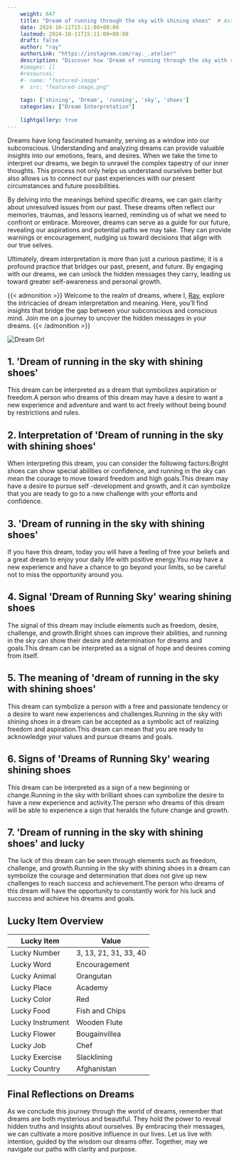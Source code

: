 ```yaml
---
    weight: 647
    title: "Dream of running through the sky with shining shoes"  # Assuming 'title' column exists
    date: 2024-10-11T15:11:00+08:00
    lastmod: 2024-10-11T15:11:00+08:00
    draft: false
    author: "ray"
    authorLink: "https://instagram.com/ray._.atelier"
    description: "Discover how 'Dream of running through the sky with shining shoes' can interpret your future and uncover its significant meanings in your life."
    #images: []
    #resources:
    #- name: "featured-image"
    #  src: "featured-image.png"
    
    tags: ['shining', 'Dream', 'running', 'sky', 'shoes']
    categories: ["Dream Interpretation"]
    
    lightgallery: true
---
```

    
Dreams have long fascinated humanity, serving as a window into our subconscious. Understanding and analyzing dreams can provide valuable insights into our emotions, fears, and desires. When we take the time to interpret our dreams, we begin to unravel the complex tapestry of our inner thoughts. This process not only helps us understand ourselves better but also allows us to connect our past experiences with our present circumstances and future possibilities.

By delving into the meanings behind specific dreams, we can gain clarity about unresolved issues from our past. These dreams often reflect our memories, traumas, and lessons learned, reminding us of what we need to confront or embrace. Moreover, dreams can serve as a guide for our future, revealing our aspirations and potential paths we may take. They can provide warnings or encouragement, nudging us toward decisions that align with our true selves.

Ultimately, dream interpretation is more than just a curious pastime; it is a profound practice that bridges our past, present, and future. By engaging with our dreams, we can unlock the hidden messages they carry, leading us toward greater self-awareness and personal growth.

{{< admonition >}}
Welcome to the realm of dreams, where I, [Ray](https://instagram.com/ray._.atelier), explore the intricacies of dream interpretation and meaning. Here, you’ll find insights that bridge the gap between your subconscious and conscious mind. Join me on a journey to uncover the hidden messages in your dreams.
{{< /admonition >}}

![Dream Grl](https://cdn.pixabay.com/photo/2017/11/02/03/35/gothic-2910057_1280.jpg "Dream Grl")

## 1. 'Dream of running in the sky with shining shoes'
This dream can be interpreted as a dream that symbolizes aspiration or freedom.A person who dreams of this dream may have a desire to want a new experience and adventure and want to act freely without being bound by restrictions and rules.

## 2. Interpretation of 'Dream of running in the sky with shining shoes'
When interpreting this dream, you can consider the following factors:Bright shoes can show special abilities or confidence, and running in the sky can mean the courage to move toward freedom and high goals.This dream may have a desire to pursue self -development and growth, and it can symbolize that you are ready to go to a new challenge with your efforts and confidence.

## 3. 'Dream of running in the sky with shining shoes'
If you have this dream, today you will have a feeling of free your beliefs and a great dream to enjoy your daily life with positive energy.You may have a new experience and have a chance to go beyond your limits, so be careful not to miss the opportunity around you.

## 4. Signal 'Dream of Running Sky' wearing shining shoes
The signal of this dream may include elements such as freedom, desire, challenge, and growth.Bright shoes can improve their abilities, and running in the sky can show their desire and determination for dreams and goals.This dream can be interpreted as a signal of hope and desires coming from itself.

## 5. The meaning of 'dream of running in the sky with shining shoes'
This dream can symbolize a person with a free and passionate tendency or a desire to want new experiences and challenges.Running in the sky with shining shoes in a dream can be accepted as a symbolic act of realizing freedom and aspiration.This dream can mean that you are ready to acknowledge your values and pursue dreams and goals.

## 6. Signs of 'Dreams of Running Sky' wearing shining shoes
This dream can be interpreted as a sign of a new beginning or change.Running in the sky with brilliant shoes can symbolize the desire to have a new experience and activity.The person who dreams of this dream will be able to experience a sign that heralds the future change and growth.

## 7. 'Dream of running in the sky with shining shoes' and lucky
The luck of this dream can be seen through elements such as freedom, challenge, and growth.Running in the sky with shining shoes in a dream can symbolize the courage and determination that does not give up new challenges to reach success and achievement.The person who dreams of this dream will have the opportunity to constantly work for his luck and success and achieve his dreams and goals.

## Lucky Item Overview
| Lucky Item          | Value              |
|---------------|--------------------|
| Lucky Number        | 3, 13, 21, 31, 33, 40  |
| Lucky Word          | Encouragement |
| Lucky Animal        | Orangutan |
| Lucky Place         | Academy     |
| Lucky Color         | Red     |
| Lucky Food          | Fish and Chips      |
| Lucky Instrument    | Wooden Flute |
| Lucky Flower        | Bougainvillea    |
| Lucky Job           | Chef       |
| Lucky Exercise      | Slacklining  |
| Lucky Country       | Afghanistan    |


##  Final Reflections on Dreams

As we conclude this journey through the world of dreams, remember that dreams are both mysterious and beautiful. They hold the power to reveal hidden truths and insights about ourselves. By embracing their messages, we can cultivate a more positive influence in our lives. Let us live with intention, guided by the wisdom our dreams offer. Together, may we navigate our paths with clarity and purpose.
